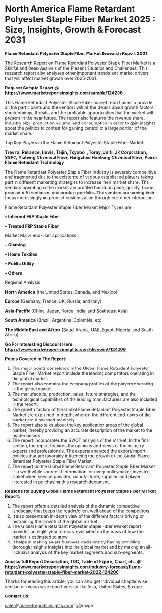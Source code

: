 # North America Flame Retardant Polyester Staple Fiber Market 2025 : Size, Insights, Growth & Forecast 2031

<strong>Flame Retardant Polyester Staple Fiber Market Research Report 2031</strong>

The Research Report on Flame Retardant Polyester Staple Fiber Market is a Skillful and Deep Analysis of the Present Situation and Challenges. This research report also analyzes other important trends and market drivers that will affect market growth over 2025-2031.

<strong>Request Sample Report @ <a href=https://www.marketreportsinsights.com/sample/124206>https://www.marketreportsinsights.com/sample/124206</a></strong>

This Flame Retardant Polyester Staple Fiber market report aims to provide all the participants and the vendors will all the details about growth factors, shortcomings, threats, and the profitable opportunities that the market will present in the near future. The report also features the revenue share, industry size, production volume, and consumption in order to gain insights about the politics to contest for gaining control of a large portion of the market share.

Top Key Players in the Flame Retardant Polyester Staple Fiber Market:

<strong>Trevira, Reliance, Huvis, Teijin, Toyobo  , Toray, Unifi, JR Corporation, SSFC, Yizheng Chemical Fiber, Hangzhou Hanbang Chemical Fiber, Kairui Flame Retardant Technology</strong>

The Flame Retardant Polyester Staple Fiber Industry is severely competitive and fragmented due to the existence of various established players taking part in different marketing strategies to increase their market share. The vendors operating in the market are profiled based on price, quality, brand, product differentiation, and product portfolio. The vendors are turning their focus increasingly on product customization through customer interaction.

Flame Retardant Polyester Staple Fiber Market Major Types are:

<strong>• Inherent FRP Staple Fiber

• Treated FRP Staple Fiber</strong>

Market Major end-user applications :

<strong>• Clothing

• Home Textiles

• Public Utility

• Others</strong>

Regional Analysis

</u><strong><b>North America</b></strong> (the United States, Canada, and Mexico)

<strong><b>Europe </b></strong>(Germany, France, UK, Russia, and Italy)

<strong><b>Asia-Pacific</b></strong> (China, Japan, Korea, India, and Southeast Asia)

<strong><b>South America</b></strong> (Brazil, Argentina, Colombia, etc.)

<strong><b>The Middle East and Africa</b></strong> (Saudi Arabia, UAE, Egypt, Nigeria, and South Africa)

<strong>Go For Interesting Discount Here: <a href=https://www.marketreportsinsights.com/discount/124206>https://www.marketreportsinsights.com/discount/124206</a></strong>

<strong>Points Covered in The Report:</strong>
<ol>
  <li>The major points considered in the Global Flame Retardant Polyester Staple Fiber Market report include the leading competitors operating in the global market.</li>
  <li>The report also contains the company profiles of the players operating in the global market.</li>
  <li>The manufacture, production, sales, future strategies, and the technological capabilities of the leading manufacturers are also included in the report.</li>
  <li>The growth factors of the Global Flame Retardant Polyester Staple Fiber Market are explained in-depth, wherein the different end-users of the market are discussed precisely.</li>
  <li>The report also talks about the key application areas of the global market, thereby providing an accurate description of the market to the readers/users.</li>
  <li>The report incorporates the SWOT analysis of the market. In the final section, the report features the opinions and views of the industry experts and professionals. The experts analyzed the export/import policies that are favorably influencing the growth of the Global Flame Retardant Polyester Staple Fiber Market.</li>
  <li>The report on the Global Flame Retardant Polyester Staple Fiber Market is a worthwhile source of information for every policymaker, investor, stakeholder, service provider, manufacturer, supplier, and player interested in purchasing this research document.</li>
</ol>
<strong>Reasons for Buying Global Flame Retardant Polyester Staple Fiber Market Report:</strong>

<ol>
  <li>The report offers a detailed analysis of the dynamic competitive landscape that keeps the reader/client well ahead of the competitors.</li>
  <li>It also presents an in-depth view of the different factors driving or restraining the growth of the global market.</li>
  <li>The Global Flame Retardant Polyester Staple Fiber Market report provides an eight-year forecast evaluated on the basis of how the market is estimated to grow.</li>
  <li>It helps in making aware business decisions by having providing thorough insights insights into the global market and by making an all-inclusive analysis of the key market segments and sub-segments.</li>
</ol>
<strong>Access full Report Description, TOC, Table of Figure, Chart, etc. @ <a href=https://www.marketreportsinsights.com/industry-forecast/flame-retardant-polyester-staple-fiber-market-2022-124206>https://www.marketreportsinsights.com/industry-forecast/flame-retardant-polyester-staple-fiber-market-2022-124206</a></strong>


Thanks for reading this article; you can also get individual chapter wise section or region wise report version like Asia, United States, Europe.

<strong>Contact Us:</strong>

sales@marketreportsinsights.com"
![image](https://github.com/user-attachments/assets/a46c7a09-96a1-4f6a-adc6-9f0ec8076ac4)
